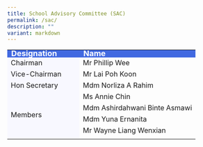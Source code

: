 ```yaml
---
title: School Advisory Committee (SAC)
permalink: /sac/
description: ""
variant: markdown
---
```

<table>
<tbody>
		</tbody><thead>
         </thead>
  <tbody><tr style="line-height:10px; background-color:royalblue; font-weight: bold; font-size:18px; color:white">
		<td>Designation</td>
    <td>Name</td>
  </tr>
  <tr>
		<td style="background-color:ghostwhite" width="150">Chairman</td>
    <td>Mr Phillip Wee</td>
  </tr>
  <tr>
		<td style="background-color:ghostwhite">Vice-Chairman</td>
    <td>Mr Lai Poh Koon</td>
  </tr>
  <tr>
		<td style="background-color:ghostwhite">Hon Secretary</td>
    <td>Mdm Norliza A Rahim</td>
  </tr>
  <tr>
		<td rowspan="5" style="background-color:ghostwhite">Members</td>
    <td>Ms Annie Chin</td>
  </tr>
	<tr><td>Mdm Ashirdahwani Binte Asmawi</td></tr>
		<tr><td>Mdm Yuna Ernanita</td></tr>
		<tr><td>Mr Wayne Liang Wenxian</td></tr>
		<tr><td></td></tr>
</tbody>
</table>